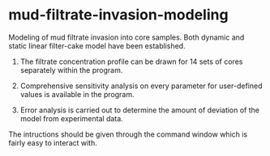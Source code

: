 # mud-filtrate-invasion-modeling
Modeling of mud filtrate invasion into core samples.
Both dynamic and static linear filter-cake model have been established.

1. The filtrate concentration profile can be drawn for 14 sets of cores separately within the program.

2. Comprehensive sensitivity analysis on every parameter for user-defined values is available in the program.

3. Error analysis is carried out to determine the amount of deviation of the model from experimental data.

The intructions should be given through the command window which is fairly easy to interact with.
